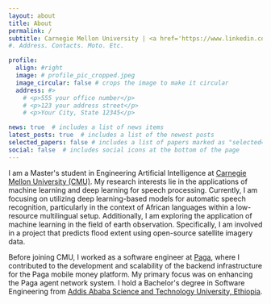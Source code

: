 ```yaml
---
layout: about
title: About
permalink: /
subtitle: Carnegie Mellon University | <a href='https://www.linkedin.com/in/yonas-g'>Linkedin</a> | <a href='https://www.github.com/yonas-g'>Github</a>
#. Address. Contacts. Moto. Etc.

profile:
  align: #right
  image: # profile_pic_cropped.jpeg
  image_circular: false # crops the image to make it circular
  address: #>
    # <p>555 your office number</p>
    # <p>123 your address street</p>
    # <p>Your City, State 12345</p>

news: true  # includes a list of news items
latest_posts: true  # includes a list of the newest posts
selected_papers: false # includes a list of papers marked as "selected={true}"
social: false  # includes social icons at the bottom of the page
---
```



I am a Master's student in Engineering Artificial Intelligence at [Carnegie Mellon University (CMU)](https://cmu.edu). My research interests lie in the applications of machine learning and deep learning for speech processing. Currently, I am focusing on utilizing deep learning-based models for automatic speech recognition, particularly in the context of African languages within a low-resource multilingual setup. Additionally, I am exploring the application of machine learning in the field of earth observation. Specifically, I am involved in a project that predicts flood extent using open-source satellite imagery data.

Before joining CMU, I worked as a software engineer at [Paga](https://mypaga.com), where I contributed to the development and scalability of the backend infrastructure for the Paga mobile money platform. My primary focus was on enhancing the Paga agent network system. I hold a Bachelor's degree in Software Engineering from [Addis Ababa Science and Technology University, Ethiopia](http://aastu.edu.et).
